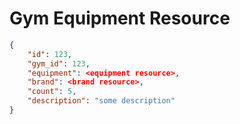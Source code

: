 # Gym Equipment Resource


```json
{
    "id": 123,
    "gym_id": 123,
    "equipment": <equipment resource>,
    "brand": <brand resource>,
    "count": 5,
    "description": "some description"
}
```
